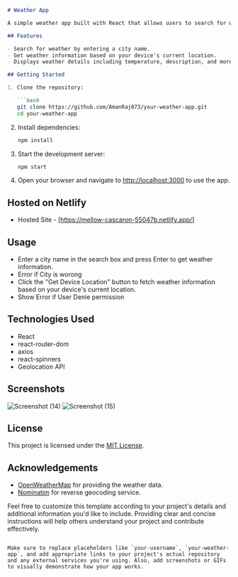 

```markdown
# Weather App

A simple weather app built with React that allows users to search for weather information based on city names or retrieve their device's location.

## Features

- Search for weather by entering a city name.
- Get weather information based on your device's current location.
- Displays weather details including temperature, description, and more.

## Getting Started

1. Clone the repository:

   ```bash
   git clone https://github.com/AmanRaj073/your-weather-app.git
   cd your-weather-app
   ```

2. Install dependencies:

   ```bash
   npm install
   ```

3. Start the development server:

   ```bash
   npm start
   ```

4. Open your browser and navigate to [http://localhost:3000](http://localhost:3000) to use the app.

## Hosted on Netlify
-  Hosted Site - [https://mellow-cascaron-55047b.netlify.app/]

## Usage

- Enter a city name in the search box and press Enter to get weather information.
-  Error if City is worong
- Click the "Get Device Location" button to fetch weather information based on your device's current location.
- Show Error if User Denie permission

## Technologies Used

- React
- react-router-dom
- axios
- react-spinners
- Geolocation API

## Screenshots
![Screenshot (14)](https://github.com/AmanRaj073/wheather-app/assets/89194819/7896cb0b-cd99-4aa1-82db-bd70ba8846ec)
![Screenshot (15)](https://github.com/AmanRaj073/wheather-app/assets/89194819/69224986-9d83-4bd7-96d6-968a458ce771)

## License

This project is licensed under the [MIT License](LICENSE).

## Acknowledgements

- [OpenWeatherMap](https://openweathermap.org/) for providing the weather data.
- [Nominatim](https://nominatim.org/) for reverse geocoding service.

Feel free to customize this template according to your project's details and additional information you'd like to include. Providing clear and concise instructions will help others understand your project and contribute effectively.
```

Make sure to replace placeholders like `your-username`, `your-weather-app`, and add appropriate links to your project's actual repository and any external services you're using. Also, add screenshots or GIFs to visually demonstrate how your app works.
